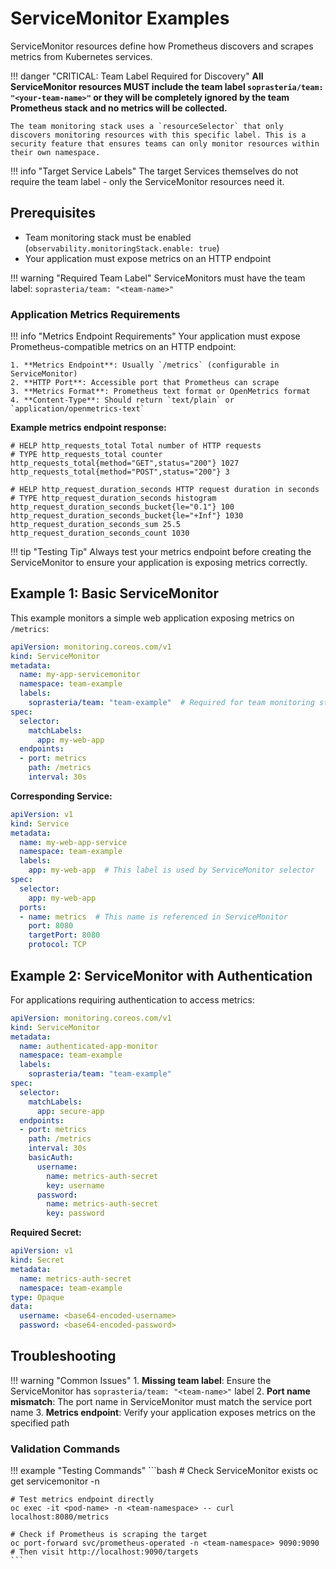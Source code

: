 # ServiceMonitor Examples

ServiceMonitor resources define how Prometheus discovers and scrapes metrics from Kubernetes services.

!!! danger "CRITICAL: Team Label Required for Discovery"
    **All ServiceMonitor resources MUST include the team label `soprasteria/team: "<your-team-name>"` or they will be completely ignored by the team Prometheus stack and no metrics will be collected.**

    The team monitoring stack uses a `resourceSelector` that only discovers monitoring resources with this specific label. This is a security feature that ensures teams can only monitor resources within their own namespace.

!!! info "Target Service Labels"
    The target Services themselves do not require the team label - only the ServiceMonitor resources need it.

## Prerequisites

- Team monitoring stack must be enabled (`observability.monitoringStack.enable: true`)
- Your application must expose metrics on an HTTP endpoint

!!! warning "Required Team Label"
    ServiceMonitors must have the team label: `soprasteria/team: "<team-name>"`

### Application Metrics Requirements

!!! info "Metrics Endpoint Requirements"
    Your application must expose Prometheus-compatible metrics on an HTTP endpoint:

    1. **Metrics Endpoint**: Usually `/metrics` (configurable in ServiceMonitor)
    2. **HTTP Port**: Accessible port that Prometheus can scrape
    3. **Metrics Format**: Prometheus text format or OpenMetrics format
    4. **Content-Type**: Should return `text/plain` or `application/openmetrics-text`

**Example metrics endpoint response:**
```
# HELP http_requests_total Total number of HTTP requests
# TYPE http_requests_total counter
http_requests_total{method="GET",status="200"} 1027
http_requests_total{method="POST",status="200"} 3

# HELP http_request_duration_seconds HTTP request duration in seconds
# TYPE http_request_duration_seconds histogram
http_request_duration_seconds_bucket{le="0.1"} 100
http_request_duration_seconds_bucket{le="+Inf"} 1030
http_request_duration_seconds_sum 25.5
http_request_duration_seconds_count 1030
```

!!! tip "Testing Tip"
    Always test your metrics endpoint before creating the ServiceMonitor to ensure your application is exposing metrics correctly.

## Example 1: Basic ServiceMonitor

This example monitors a simple web application exposing metrics on `/metrics`:

```yaml
apiVersion: monitoring.coreos.com/v1
kind: ServiceMonitor
metadata:
  name: my-app-servicemonitor
  namespace: team-example
  labels:
    soprasteria/team: "team-example"  # Required for team monitoring stack
spec:
  selector:
    matchLabels:
      app: my-web-app
  endpoints:
  - port: metrics
    path: /metrics
    interval: 30s
```

**Corresponding Service:**
```yaml
apiVersion: v1
kind: Service
metadata:
  name: my-web-app-service
  namespace: team-example
  labels:
    app: my-web-app  # This label is used by ServiceMonitor selector
spec:
  selector:
    app: my-web-app
  ports:
  - name: metrics  # This name is referenced in ServiceMonitor
    port: 8080
    targetPort: 8080
    protocol: TCP
```

## Example 2: ServiceMonitor with Authentication

For applications requiring authentication to access metrics:

```yaml
apiVersion: monitoring.coreos.com/v1
kind: ServiceMonitor
metadata:
  name: authenticated-app-monitor
  namespace: team-example
  labels:
    soprasteria/team: "team-example"
spec:
  selector:
    matchLabels:
      app: secure-app
  endpoints:
  - port: metrics
    path: /metrics
    interval: 30s
    basicAuth:
      username:
        name: metrics-auth-secret
        key: username
      password:
        name: metrics-auth-secret
        key: password
```

**Required Secret:**
```yaml
apiVersion: v1
kind: Secret
metadata:
  name: metrics-auth-secret
  namespace: team-example
type: Opaque
data:
  username: <base64-encoded-username>
  password: <base64-encoded-password>
```

## Troubleshooting

!!! warning "Common Issues"
    1. **Missing team label**: Ensure the ServiceMonitor has `soprasteria/team: "<team-name>"` label
    2. **Port name mismatch**: The port name in ServiceMonitor must match the service port name
    3. **Metrics endpoint**: Verify your application exposes metrics on the specified path

### Validation Commands

!!! example "Testing Commands"
    ```bash
    # Check ServiceMonitor exists
    oc get servicemonitor -n <team-namespace>

    # Test metrics endpoint directly
    oc exec -it <pod-name> -n <team-namespace> -- curl localhost:8080/metrics

    # Check if Prometheus is scraping the target
    oc port-forward svc/prometheus-operated -n <team-namespace> 9090:9090
    # Then visit http://localhost:9090/targets
    ```
